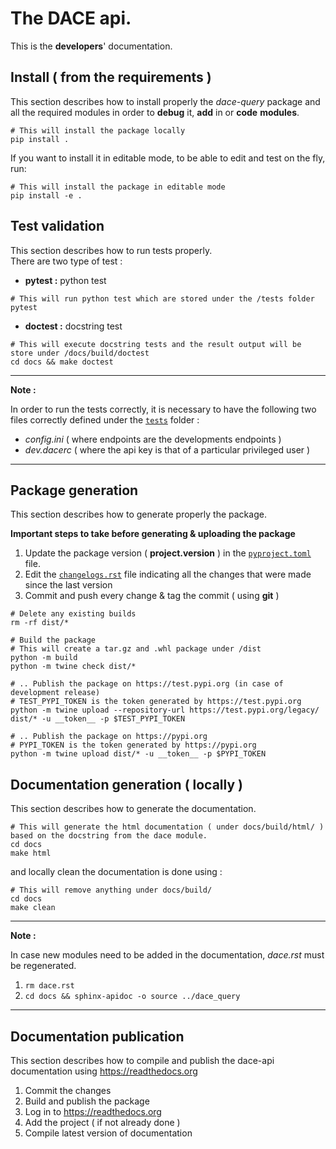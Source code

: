 # The DACE api.

This is the **developers**' documentation.

## Install ( from the requirements )

This section describes how to install properly the _dace-query_ package and all the required
modules in order to **debug** it, **add** in or **code** **modules**.

```shell
# This will install the package locally
pip install .
```

If you want to install it in editable mode, to be able to edit and test on the fly, run:

```shell
# This will install the package in editable mode
pip install -e .
```

## Test validation

This section describes how to run tests properly.  
There are two type of test :

* **pytest :** python test

```shell
# This will run python test which are stored under the /tests folder
pytest
```

* **doctest :** docstring test

```shell
# This will execute docstring tests and the result output will be store under /docs/build/doctest 
cd docs && make doctest
```

---
**Note :**

In order to run the tests correctly, it is necessary to have the following two files correctly defined under
the [`tests`](./tests) folder :

* _config.ini_ ( where endpoints are the developments endpoints )
* _dev.dacerc_ ( where the api key is that of a particular privileged user )

---

## Package generation

This section describes how to generate properly the package.

**Important steps to take before generating & uploading the package**

1. Update the package version ( **project.version** ) in the [`pyproject.toml`](./pyproject.toml) file.
2. Edit the [`changelogs.rst`](./docs/source/changelogs.rst) file indicating all the changes that were made since the last version
3. Commit and push every change & tag the commit ( using **git** )

```shell
# Delete any existing builds
rm -rf dist/*

# Build the package
# This will create a tar.gz and .whl package under /dist
python -m build
python -m twine check dist/*

# .. Publish the package on https://test.pypi.org (in case of development release)
# TEST_PYPI_TOKEN is the token generated by https://test.pypi.org
python -m twine upload --repository-url https://test.pypi.org/legacy/ dist/* -u __token__ -p $TEST_PYPI_TOKEN

# .. Publish the package on https://pypi.org
# PYPI_TOKEN is the token generated by https://pypi.org
python -m twine upload dist/* -u __token__ -p $PYPI_TOKEN
```

## Documentation generation ( locally )

This section describes how to generate the documentation.

```shell
# This will generate the html documentation ( under docs/build/html/ ) based on the docstring from the dace module. 
cd docs
make html
```

and locally clean the documentation is done using :

```shell
# This will remove anything under docs/build/
cd docs
make clean
```

---
**Note :**

In case new modules need to be added in the documentation, _dace.rst_ must be regenerated.

1. `rm dace.rst`
2. `cd docs && sphinx-apidoc -o source ../dace_query`

---

## Documentation publication

This section describes how to compile and publish the dace-api documentation using https://readthedocs.org

1. Commit the changes
2. Build and publish the package
3. Log in to https://readthedocs.org
4. Add the project ( if not already done )
5. Compile latest version of documentation
